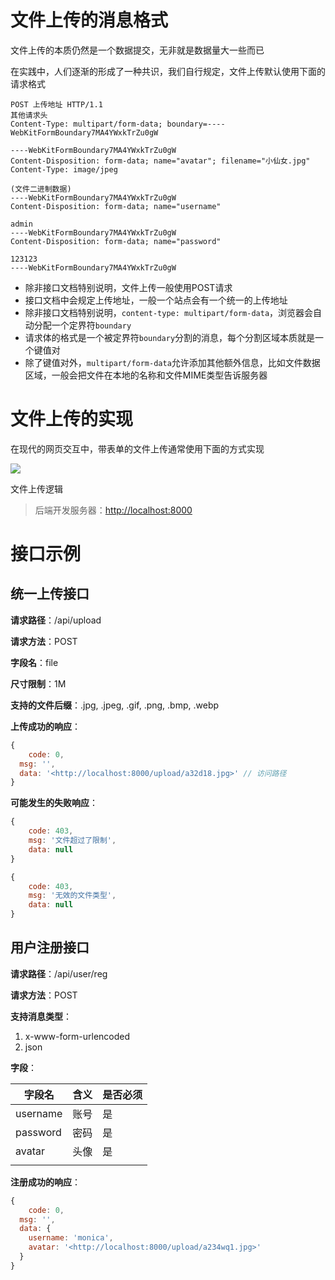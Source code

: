 # 文件上传的消息格式

文件上传的本质仍然是一个数据提交，无非就是数据量大一些而已

在实践中，人们逐渐的形成了一种共识，我们自行规定，文件上传默认使用下面的请求格式

```
POST 上传地址 HTTP/1.1
其他请求头
Content-Type: multipart/form-data; boundary=----WebKitFormBoundary7MA4YWxkTrZu0gW

----WebKitFormBoundary7MA4YWxkTrZu0gW
Content-Disposition: form-data; name="avatar"; filename="小仙女.jpg"
Content-Type: image/jpeg

(文件二进制数据)
----WebKitFormBoundary7MA4YWxkTrZu0gW
Content-Disposition: form-data; name="username"

admin
----WebKitFormBoundary7MA4YWxkTrZu0gW
Content-Disposition: form-data; name="password"

123123
----WebKitFormBoundary7MA4YWxkTrZu0gW
```

- 除非接口文档特别说明，文件上传一般使用POST请求
- 接口文档中会规定上传地址，一般一个站点会有一个统一的上传地址
- 除非接口文档特别说明，`content-type: multipart/form-data`，浏览器会自动分配一个定界符`boundary`
- 请求体的格式是一个被定界符`boundary`分割的消息，每个分割区域本质就是一个键值对
- 除了键值对外，`multipart/form-data`允许添加其他额外信息，比如文件数据区域，一般会把文件在本地的名称和文件MIME类型告诉服务器

# 文件上传的实现

在现代的网页交互中，带表单的文件上传通常使用下面的方式实现

![](http://mdrs.yuanjin.tech/img/20210917132919.png)

文件上传逻辑

> 后端开发服务器：[http://localhost:8000](http://localhost:8000)

# 接口示例

## 统一上传接口

**请求路径**：/api/upload

**请求方法**：POST

**字段名**：file

**尺寸限制**：1M

**支持的文件后缀**：.jpg, .jpeg, .gif, .png, .bmp, .webp

**上传成功的响应**：

```jsx
{
	code: 0,
  msg: '',
  data: '<http://localhost:8000/upload/a32d18.jpg>' // 访问路径
}
```

**可能发生的失败响应**：

```jsx
{
	code: 403,
	msg: '文件超过了限制',
	data: null
}
```

```jsx
{
	code: 403,
	msg: '无效的文件类型',
	data: null
}
```

## 用户注册接口

**请求路径**：/api/user/reg

**请求方法**：POST

**支持消息类型**：

1. x-www-form-urlencoded
2. json

**字段**：

|字段名|含义|是否必须|
|---|---|---|
|username|账号|是|
|password|密码|是|
|avatar|头像|是|
||||

**注册成功的响应**：

```jsx
{
	code: 0,
  msg: '',
  data: {
    username: 'monica',
    avatar: '<http://localhost:8000/upload/a234wq1.jpg>'
  }
}
```